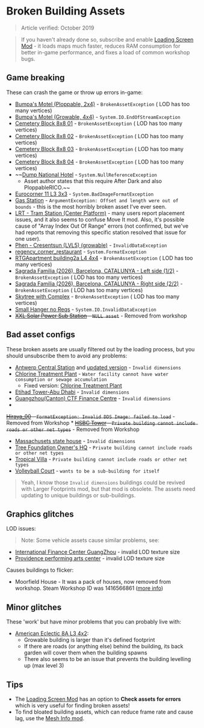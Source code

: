 # Broken Building Assets

> Article verified: October 2019

> If you haven't already done so, subscribe and
> enable [Loading Screen Mod](https://steamcommunity.com/sharedfiles/filedetails/?id=667342976) - it loads maps much
> faster, reduces RAM consumption for better in-game performance, and fixes a load of common workshop bugs.

## Game breaking

These can crash the game or throw up errors in-game:

* [Bumpa's Motel (Ploppable, 2x4)](https://steamcommunity.com/sharedfiles/filedetails/?id=451397681) - `BrokenAssetException` (
  LOD has too many vertices)
* [Bumpa's Motel (Growable, 4x4)](https://steamcommunity.com/sharedfiles/filedetails/?id=451400763) - `System.IO.EndOfStreamException`
* [Cemetery Block 8x8 01](https://steamcommunity.com/sharedfiles/filedetails/?id=601914510) - `BrokenAssetException` (
  LOD has too many vertices)
* [Cemetery Block 8x8 02](https://steamcommunity.com/sharedfiles/filedetails/?id=601914878) - `BrokenAssetException` (
  LOD has too many vertices)
* [Cemetery Block 8x8 03](https://steamcommunity.com/sharedfiles/filedetails/?id=601915213) - `BrokenAssetException` (
  LOD has too many vertices)
* [Cemetery Block 8x8 04](https://steamcommunity.com/sharedfiles/filedetails/?id=601915518) - `BrokenAssetException` (
  LOD has too many vertices)
* ~~[Dump National Hotel](https://steamcommunity.com/sharedfiles/filedetails/?id=527008015) - `System.NullReferenceException`
    * Asset author states that this require After Dark and also PloppableRICO.~~
* [Eurocorner 11 L3 3x3](https://steamcommunity.com/sharedfiles/filedetails/?id=804986196) - `System.BadImageFormatException`
* [Gas Station](https://steamcommunity.com/sharedfiles/filedetails/?id=1131926009) - `ArgumentException: Offset and length were out of bounds` -
  this is the most horribly broken asset I've ever seen.
* [LRT - Tram Station (Center Platform)](https://steamcommunity.com/sharedfiles/filedetails/?id=1564762222) - many users
  report placement issues, and it also seems to confuse Move It mod. Also, it's possible cause of "Array Index Out Of
  Range" errors (not confirmed, but we've had reports that removing this specific station resolved that issue for one
  user).
* [Phen - Cresentsun (LVL5) (growable)](https://steamcommunity.com/sharedfiles/filedetails/?id=422739257) - `InvalidDataException`
* [regency_corner_restaurant](https://steamcommunity.com/sharedfiles/filedetails/?id=1122848011) - `System.FormatException`
* [RTGApartment building2a L4 4x4](https://steamcommunity.com/sharedfiles/filedetails/?id=834639760) - `BrokenAssetException` (
  LOD has too many vertices)
* [Sagrada Familia (2026), Barcelona, CATALUNYA - Left side (1/2)](https://steamcommunity.com/sharedfiles/filedetails/?id=479191043) - `BrokenAssetException` (
  LOD has too many vertices)
* [Sagrada Familia (2026), Barcelona, CATALUNYA - Right side (2/2)](https://steamcommunity.com/sharedfiles/filedetails/?id=479191809) - `BrokenAssetException` (
  LOD has too many vertices)
* [Skytree with Complex](https://steamcommunity.com/sharedfiles/filedetails/?id=1478663564) - `BrokenAssetException` (
  LOD has too many vertices)
* [Small Hanger no Reqs](https://steamcommunity.com/sharedfiles/filedetails/?id=438937962) - `System.IO.InvalidDataException`
* ~~[XXL Solar Power Sub Station](https://steamcommunity.com/sharedfiles/filedetails/?id=1565619102) - `NULL asset`~~ -
  Removed from workshop

## Bad asset configs

These broken assets are usually filtered out by the loading process, but you should unsubscribe them to avoid any
problems:

* [Antwerp Central Station](https://steamcommunity.com/sharedfiles/filedetails/?id=480362170)
  and [updated version](https://steamcommunity.com/sharedfiles/filedetails/?id=489654912) - `Invalid dimensions`
* [Chlorine Treatment Plant](https://steamcommunity.com/workshop/filedetails/?id=466760694) - `Water facility cannot have water consumption or sewage accumulation`
    * Fixed version: [Chlorine Treatment Plant](https://steamcommunity.com/sharedfiles/filedetails/?id=810730321)
* [Etihad Tower-Abu Dhabi](https://steamcommunity.com/sharedfiles/filedetails/?id=1494819715) - `Invalid dimensions`
* [Guangzhou(Canton) CTF Finance Centre](https://steamcommunity.com/sharedfiles/filedetails/?id=692327582) - `Invalid dimensions`
*
~~[Hiraya_00](https://steamcommunity.com/sharedfiles/filedetails/?id=418205510) - `FormatException: Invalid DDS Image: failed to load`~~ -
Removed from Workshop
*
~~[HSBC Tower](https://steamcommunity.com/sharedfiles/filedetails/?id=421304643) - `Private building cannot include roads or other net types`~~ -
Removed from Workshop
* [Massachusets state house](https://steamcommunity.com/sharedfiles/filedetails/?id=965492462) - `Invalid dimensions`
* [Tree Foundation Owner's HQ](https://steamcommunity.com/sharedfiles/filedetails/?id=457132578) - `Private building cannot include roads or other net types`
* [Tropical Villa](https://steamcommunity.com/sharedfiles/filedetails/?id=1543164365) - `Private building cannot include roads or other net types`
* [Volleyball Court](https://steamcommunity.com/workshop/filedetails/?id=971132208) - `wants to be a sub-building for itself`

> Yeah, I know those `Invalid dimensions` buildings could be revived with Larger Footprints mod, but that mod is
> obsolete. The assets need updating to unique buildings or sub-buildings.

## Graphics glitches

LOD issues:

> Note: Some vehicle assets cause similar problems, see: [](Broken-Vehicle-Assets.md)

* [International Finance Center GuangZhou](https://steamcommunity.com/sharedfiles/filedetails/?id=1633845925) - invalid
  LOD texture size
* [Providence performing arts center](https://steamcommunity.com/sharedfiles/filedetails/?id=1507892576) - invalid LOD
  texture size

Causes buildings to flicker:

* Moorfield House - It was a pack of houses, now removed from workshop. Steam Workshop ID was
  1416566861 ([more info](https://steamcommunity.com/app/255710/discussions/0/1748980761791722336/?ctp=4))

## Minor glitches

These 'work' but have minor problems that you can probably live with:

* [American Eclectic 8A L3 4x2](https://steamcommunity.com/sharedfiles/filedetails/?id=652166164):
    * Growable building is larger than it's defined footprint
    * If there are roads (or anything else) behind the building, its back garden will cover them when the building
      spawns
    * There also seems to be an issue that prevents the building levelling up (max level 3)

## Tips

* The [Loading Screen Mod](https://steamcommunity.com/sharedfiles/filedetails/?id=667342976) has an option to **Check
  assets for errors** which is very useful for finding broken assets!
* To find bloated building assets, which can reduce frame rate and cause lag, use
  the [Mesh Info mod](https://steamcommunity.com/sharedfiles/filedetails/?id=453956891).